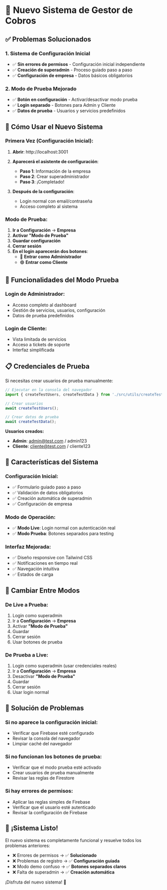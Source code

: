 # 🚀 Nuevo Sistema de Gestor de Cobros

## ✅ **Problemas Solucionados**

### 1. **Sistema de Configuración Inicial**
- ✅ **Sin errores de permisos** - Configuración inicial independiente
- ✅ **Creación de superadmin** - Proceso guiado paso a paso
- ✅ **Configuración de empresa** - Datos básicos obligatorios

### 2. **Modo de Prueba Mejorado**
- ✅ **Botón en configuración** - Activar/desactivar modo prueba
- ✅ **Login separado** - Botones para Admin y Cliente
- ✅ **Datos de prueba** - Usuarios y servicios predefinidos

## 🎯 **Cómo Usar el Nuevo Sistema**

### **Primera Vez (Configuración Inicial):**

1. **Abrir**: http://localhost:3001
2. **Aparecerá el asistente de configuración**:
   - **Paso 1**: Información de la empresa
   - **Paso 2**: Crear superadministrador
   - **Paso 3**: ¡Completado!

3. **Después de la configuración**:
   - Login normal con email/contraseña
   - Acceso completo al sistema

### **Modo de Prueba:**

1. **Ir a Configuración** → **Empresa**
2. **Activar "Modo de Prueba"**
3. **Guardar configuración**
4. **Cerrar sesión**
5. **En el login aparecerán dos botones**:
   - 🔵 **Entrar como Administrador**
   - 🟢 **Entrar como Cliente**

## 🔧 **Funcionalidades del Modo Prueba**

### **Login de Administrador:**
- Acceso completo al dashboard
- Gestión de servicios, usuarios, configuración
- Datos de prueba predefinidos

### **Login de Cliente:**
- Vista limitada de servicios
- Acceso a tickets de soporte
- Interfaz simplificada

## 📋 **Credenciales de Prueba**

Si necesitas crear usuarios de prueba manualmente:

```javascript
// Ejecutar en la consola del navegador
import { createTestUsers, createTestData } from './src/utils/createTestUsers.js';

// Crear usuarios
await createTestUsers();

// Crear datos de prueba
await createTestData();
```

**Usuarios creados:**
- **Admin**: admin@test.com / admin123
- **Cliente**: cliente@test.com / cliente123

## 🎨 **Características del Sistema**

### **Configuración Inicial:**
- ✅ Formulario guiado paso a paso
- ✅ Validación de datos obligatorios
- ✅ Creación automática de superadmin
- ✅ Configuración de empresa

### **Modo de Operación:**
- ✅ **Modo Live**: Login normal con autenticación real
- ✅ **Modo Prueba**: Botones separados para testing

### **Interfaz Mejorada:**
- ✅ Diseño responsive con Tailwind CSS
- ✅ Notificaciones en tiempo real
- ✅ Navegación intuitiva
- ✅ Estados de carga

## 🔄 **Cambiar Entre Modos**

### **De Live a Prueba:**
1. Login como superadmin
2. Ir a **Configuración** → **Empresa**
3. Activar **"Modo de Prueba"**
4. Guardar
5. Cerrar sesión
6. Usar botones de prueba

### **De Prueba a Live:**
1. Login como superadmin (usar credenciales reales)
2. Ir a **Configuración** → **Empresa**
3. Desactivar **"Modo de Prueba"**
4. Guardar
5. Cerrar sesión
6. Usar login normal

## 🚨 **Solución de Problemas**

### **Si no aparece la configuración inicial:**
- Verificar que Firebase esté configurado
- Revisar la consola del navegador
- Limpiar caché del navegador

### **Si no funcionan los botones de prueba:**
- Verificar que el modo prueba esté activado
- Crear usuarios de prueba manualmente
- Revisar las reglas de Firestore

### **Si hay errores de permisos:**
- Aplicar las reglas simples de Firebase
- Verificar que el usuario esté autenticado
- Revisar la configuración de Firebase

## 🎉 **¡Sistema Listo!**

El nuevo sistema es completamente funcional y resuelve todos los problemas anteriores:
- ❌ Errores de permisos → ✅ **Solucionado**
- ❌ Problemas de registro → ✅ **Configuración guiada**
- ❌ Modo demo confuso → ✅ **Botones separados claros**
- ❌ Falta de superadmin → ✅ **Creación automática**

¡Disfruta del nuevo sistema! 🚀






